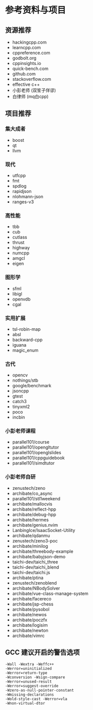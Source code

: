 # 参考资料与项目

## 资源推荐

- hackingcpp.com
- learncpp.com
- cppreference.com
- godbolt.org
- cppinsights.io
- quick-bench.com
- github.com
- stackoverflow.com
- effective c++
- 小彭老师 (双笙子佯谬)
- 白律师 (mq白cpp)

## 项目推荐

### 集大成者

- boost
- qt
- llvm

### 现代

- utfcpp
- fmt
- spdlog
- rapidjson
- nlohmann-json
- ranges-v3

### 高性能

- tbb
- cub
- cutlass
- thrust
- highway
- numcpp
- amgcl
- eigen

### 图形学

- sfml
- libigl
- openvdb
- cgal

### 实用扩展

- tsl-robin-map
- absl
- backward-cpp
- iguana
- magic_enum

### 古代

- opencv
- nothings/stb
- google/benchmark
- jsoncpp
- gtest
- catch3
- tinyxml2
- poco
- incbin

### 小彭老师课程

- parallel101/course
- parallel101/opengltutor
- parallel101/openglslides
- parallel101/cppguidebook
- parallel101/simdtutor

### 小彭老师自研

- zenustech/zeno
- archibate/co_async
- parallel101/stl1weekend
- archibate/mallocvis
- archibate/reflect-hpp
- archibate/debug-hpp
- archibate/hermes
- archibate/genius.nvim
- LanbingIce/IsaacSocket-Utility
- archibate/qdanmu
- zenustech/zeno3-poc
- archibate/minilog
- archibate/threebody-example
- archibate/babyjson-demo
- taichi-dev/taichi_three
- taichi-dev/taichi_blend
- taichi-dev/taichi.js
- archibate/ptina
- zenustech/zenoblend
- archibate/NBodySolver
- archibate/vue-class-manage-system
- archibate/facereco
- archibate/jsp-chess
- archibate/pysobol
- archibate/newos
- archibate/poczfx
- archibate/logisim
- archibate/newton
- archibate/vimrc

## GCC 建议开启的警告选项

```
-Wall -Wextra -Weffc++
-Werror=uninitialized
-Werror=return-type
-Wconversion -Wsign-compare
-Werror=unused-result
-Werror=suggest-override
-Wzero-as-null-pointer-constant
-Wmissing-declarations
-Wold-style-cast -Werror=vla
-Wnon-virtual-dtor
```
